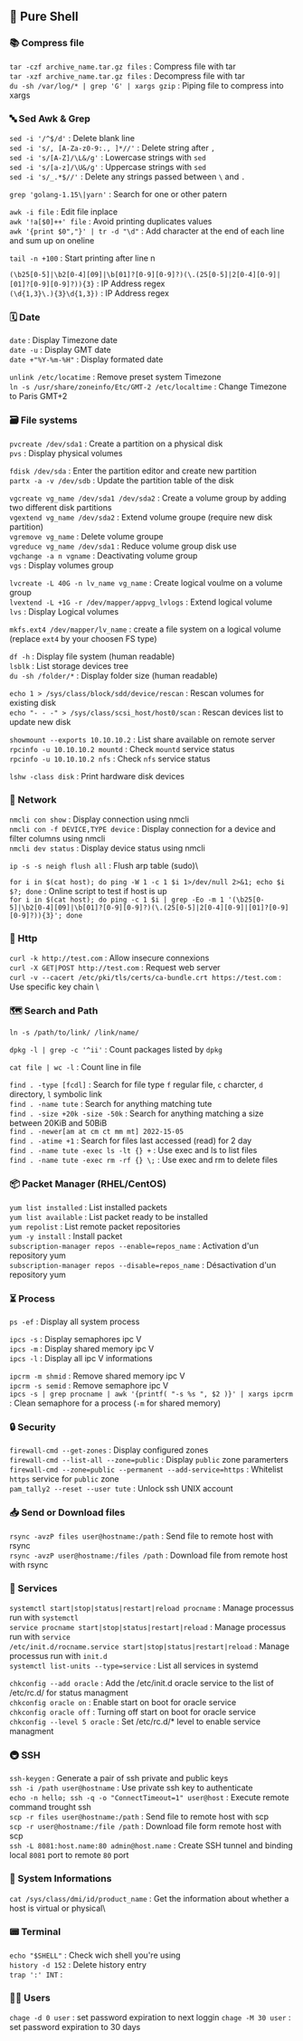 ## :shell: Pure Shell
### 📚 Compress file

```tar -czf archive_name.tar.gz files``` : Compress file with tar \
```tar -xzf archive_name.tar.gz files``` : Decompress file with tar \
```du -sh /var/log/* | grep 'G' | xargs gzip``` : Piping file to compress into xargs

### 🔤 Sed Awk & Grep

```sed -i '/^$/d'``` : Delete blank line\
```sed -i 's/, [A-Za-z0-9:., ]*//'``` : Delete string after ``,``\
```sed -i 's/[A-Z]/\L&/g'``` : Lowercase strings with ``sed`` \
```sed -i 's/[a-z]/\U&/g'``` : Uppercase strings with ``sed`` \
```sed -i 's/_.*$//'``` : Delete any strings passed between ``\`` and ``.``

```grep 'golang-1.15\|yarn'``` : Search for one or other patern

```awk -i file``` : Edit file inplace \
```awk '!a[$0]++' file``` : Avoid printing duplicates values \
```awk '{print $0","}' | tr -d "\d"``` : Add character at the end of each line and sum up on oneline

```tail -n +100``` : Start printing after line n

```(\b25[0-5]|\b2[0-4][09]|\b[01]?[0-9][0-9]?)(\.(25[0-5]|2[0-4][0-9]|[01]?[0-9][0-9]?)){3}``` : IP Address regex \
```(\d{1,3}\.){3}\d{1,3})``` : IP Address regex


### 🗓 Date

```date``` : Display Timezone date\
```date -u``` : Display GMT date \
```date +"%Y-%m-%H"``` : Display formated date

```unlink /etc/locatime``` : Remove preset system Timezone\
```ln -s /usr/share/zoneinfo/Etc/GMT-2 /etc/localtime``` : Change Timezone to Paris GMT+2

### 🗃 File systems

```pvcreate /dev/sda1``` : Create a partition on a physical disk \
```pvs``` : Display physical volumes

```fdisk /dev/sda``` : Enter the partition editor and create new partition \
```partx -a -v /dev/sdb``` : Update the partition table of the disk

```vgcreate vg_name /dev/sda1 /dev/sda2``` : Create a volume group by adding two different disk partitions \
```vgextend vg_name /dev/sda2``` : Extend volume groupe (require new disk partition) \
```vgremove vg_name``` : Delete volume groupe \
```vgreduce vg_name /dev/sda1``` : Reduce volume group disk use \
```vgchange -a n vgname``` : Deactivating volume group \
```vgs``` : Display volumes group

```lvcreate -L 40G -n lv_name vg_name``` : Create logical voulme on a volume group \
```lvextend -L +1G -r /dev/mapper/appvg_lvlogs``` : Extend logical volume \
```lvs``` : Display Logical volumes

```mkfs.ext4 /dev/mapper/lv_name``` : create a file system on a logical volume (replace ```ext4``` by your choosen FS type)

```df -h``` : Display file system (human readable) \
```lsblk``` : List storage devices tree \
```du -sh /folder/*``` : Display folder size (human readable)

```echo 1 > /sys/class/block/sdd/device/rescan``` : Rescan volumes for existing disk \
```echo "- - -" > /sys/class/scsi_host/host0/scan``` : Rescan devices list to update new disk

```showmount --exports 10.10.10.2``` : List share available on remote server \
```rpcinfo -u 10.10.10.2 mountd``` : Check ``mountd`` service status \
```rpcinfo -u 10.10.10.2 nfs``` : Check ``nfs`` service status

```lshw -class disk``` : Print hardware disk devices

### 📡 Network

```nmcli con show``` : Display connection using nmcli \
```nmcli con -f DEVICE,TYPE device``` : Display connection for a device and filter columns using nmcli \
```nmcli dev status``` : Display device status using nmcli 

```ip -s -s neigh flush all``` : Flush arp table (sudo)\

```for i in $(cat host); do ping -W 1 -c 1 $i 1>/dev/null 2>&1; echo $i $?; done``` : Online script to test if host is up \
```for i in $(cat host); do ping -c 1 $i | grep -Eo -m 1 '(\b25[0-5]|\b2[0-4][09]|\b[01]?[0-9][0-9]?)(\.(25[0-5]|2[0-4][0-9]|[01]?[0-9][0-9]?)){3}'; done```

### 🧲 Http

```curl -k http://test.com``` : Allow insecure connexions \
```curl -X GET|POST http://test.com``` : Request web server \
```curl -v --cacert /etc/pki/tls/certs/ca-bundle.crt https://test.com``` : Use specific key chain \

### 🗺 Search and Path

```ln -s /path/to/link/ /link/name/```

```dpkg -l | grep -c '^ii'``` : Count packages listed by ``dpkg``

```cat file | wc -l``` : Count line in file

```find . -type [fcdl]``` : Search for file type ``f`` regular file, ``c`` charcter, ``d`` directory, ``l`` symbolic link \
```find . -name tute``` : Search for anything matching tute \
```find . -size +20k -size -50k``` : Search for anything matching a size between 20KiB and 50BiB \
```find . -newer[am at cm ct mm mt] 2022-15-05``` \
```find . -atime +1``` : Search for files last accessed (read) for 2 day \
```find . -name tute -exec ls -lt {} +``` : Use exec and ls to list files \
```find . -name tute -exec rm -rf {} \;``` : Use exec and rm to delete files 
 
### 📦 Packet Manager (RHEL/CentOS)

```yum list installed``` : List installed packets \
```yum list available``` : List packet ready to be installed \
```yum repolist``` : List remote packet repositories \
```yum -y install``` : Install packet \
```subscription-manager repos --enable=repos_name``` : Activation d'un repository yum \
```subscription-manager repos --disable=repos_name``` : Désactivation d'un repository yum

### ⏳ Process

```ps -ef``` : Display all system process

```ipcs -s``` : Display semaphores ipc V \
```ipcs -m``` : Display shared memory ipc V \
```ipcs -l``` : Display all ipc V informations

```ipcrm -m shmid``` : Remove shared memory ipc V \
```ipcrm -s semid``` : Remove semaphore ipc V \
```ipcs -s | grep procname | awk '{printf( "-s %s ", $2 )}' | xargs ipcrm``` : Clean semaphore for a process (``-m`` for shared memory)

### 🔒 Security

```firewall-cmd --get-zones``` : Display configured zones\
```firewall-cmd --list-all --zone=public``` : Display `public` zone paramerters\
```firewall-cmd --zone=public --permanent --add-service=https``` : Whitelist `https` service for `public` zone\
```pam_tally2 --reset --user tute``` : Unlock ssh UNIX account

### 📥 Send or Download files

```rsync -avzP files user@hostname:/path``` : Send file to remote host with rsync\
```rsync -avzP user@hostname:/files /path``` : Download file from remote host with rsync

### 🚛 Services

```systemctl start|stop|status|restart|reload procname``` : Manage processus run with ``systemctl`` \
```service procname start|stop|status|restart|reload``` : Manage processus run with ``service`` \
```/etc/init.d/rocname.service start|stop|status|restart|reload``` : Manage processus run with ``init.d`` \
```systemctl list-units --type=service``` : List all services in systemd

```chkconfig --add oracle``` : Add the /etc/init.d oracle service to the list of /etc/rc.d/ for status managment \
```chkconfig oracle on``` : Enable start on boot for oracle service \
```chkconfig oracle off``` : Turning off start on boot for oracle service \
```chkconfig --level 5 oracle``` : Set /etc/rc.d/* level to enable service managment

### 🚇 SSH

```ssh-keygen``` : Generate a pair of ssh private and public keys\
```ssh -i /path user@hostname``` : Use private ssh key to authenticate\
```echo -n hello; ssh -q -o "ConnectTimeout=1" user@host``` : Execute remote command trought ssh\
```scp -r files user@hostname:/path``` : Send file to remote host with scp\
```scp -r user@hostname:/file /path``` : Download file form remote host with scp\
```ssh -L 8081:host.name:80 admin@host.name``` : Create SSH tunnel and binding local ``8081`` port to remote ``80`` port

### 🥥 System Informations

```cat /sys/class/dmi/id/product_name``` : Get the information about whether a host is virtual or physical\

### 📟 Terminal

```echo "$SHELL"``` : Check wich shell you're using \
```history -d 152``` : Delete history entry \
```trap ':' INT``` : 

### 👱‍♂️ Users

```chage -d 0 user``` : set password expiration to next loggin
```chage -M 30 user``` : set password expiration to 30 days
